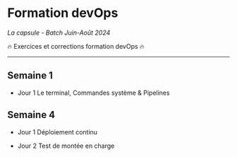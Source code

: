 # Formation devOps
_La capsule - Batch Juin-Août 2024_

:fire: Exercices et corrections formation devOps :fire:

---

## Semaine 1

- Jour 1 
Le terminal, Commandes système & Pipelines


## Semaine 4
- Jour 1 
Déploiement continu

- Jour 2
Test de montée en charge
